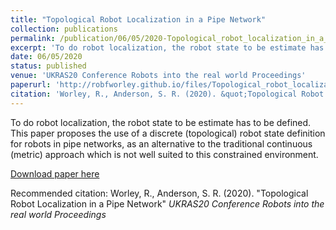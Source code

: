 ```yaml
---
title: "Topological Robot Localization in a Pipe Network"
collection: publications
permalink: /publication/06/05/2020-Topological_robot_localization_in_a_pipe_network.pdf
excerpt: 'To do robot localization, the robot state to be estimate has to be defined. This paper proposes the use of a discrete (topological) robot state definition for robots in pipe networks, as an alternative to the traditional continuous (metric) approach which is not well suited to this constrained environment.'
date: 06/05/2020
status: published
venue: 'UKRAS20 Conference Robots into the real world Proceedings'
paperurl: 'http://robfworley.github.io/files/Topological_robot_localization_in_a_pipe_network.pdf'
citation: 'Worley, R., Anderson, S. R. (2020). &quot;Topological Robot Localization in a Pipe Network&quot; <i>UKRAS20 Conference Robots into the real world Proceedings</i>'
---
```

To do robot localization, the robot state to be estimate has to be defined. This paper proposes the use of a discrete (topological) robot state definition for robots in pipe networks, as an alternative to the traditional continuous (metric) approach which is not well suited to this constrained environment.

[Download paper here](http://robfworley.github.io/files/Topological_robot_localization_in_a_pipe_network.pdf)

Recommended citation: Worley, R., Anderson, S. R. (2020). "Topological Robot Localization in a Pipe Network" <i>UKRAS20 Conference Robots into the real world Proceedings</i>